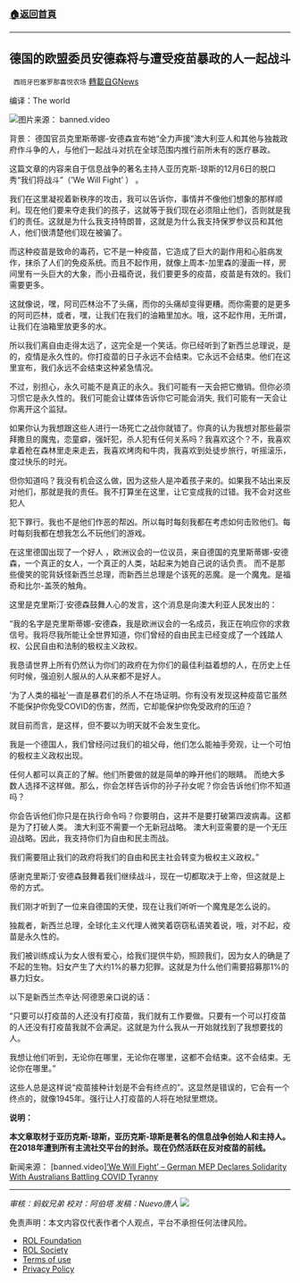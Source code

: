 ###  [:house:返回首頁](https://github.com/ourhimalayas/txt)
---


## 德国的欧盟委员安德森将与遭受疫苗暴政的人一起战斗
` 西班牙巴塞罗那喜悦农场` [轉載自GNews](https://gnews.org/zh-hans/1735750/)

编译：The world

![](https://assets.gnews.org/wp-content/uploads/2021/12/屏幕截图-2021-12-09-111114.jpg)图片来源： banned.video

背景： 德国官员克里斯蒂娜-安德森宣布她“全力声援”澳大利亚人和其他与独裁政府作斗争的人，与他们一起战斗对抗在全球范围内推行前所未有的医疗暴政。

这篇文章的内容来自于信息战争的著名主持人亚历克斯-琼斯的12月6日的脱口秀“我们将战斗”（’We Will Fight’ ） 。

我们在这里凝视着新秩序的攻击，我可以告诉你，事情并不像他们想象的那样顺利。现在他们要来夺走我们的孩子，这就等于我们现在必须阻止他们，否则就是我们的责任。这就是为什么我支持特朗普，这就是为什么我支持保罗参议员和其他人，他们很清楚他们现在被骗了。

而这种疫苗是致命的毒药，它不是一种疫苗，它造成了巨大的副作用和心脏病发作，抹杀了人们的免疫系统。而且不起作用，就像上周本-加里森的漫画一样，房间里有一头巨大的大象，而小丑福奇说，我们要更多的疫苗，疫苗是有效的。我们需要更多。

这就像说，嘿，阿司匹林治不了头痛，而你的头痛却变得更糟。而你需要的是更多的阿司匹林，或者，嘿，让我们在我们的油箱里加水。哦，这不起作用，无所谓，让我们在油箱里放更多的水。

所以我们离自由走得太远了，这完全是一个笑话。你已经听到了新西兰总理说，是的，疫情是永久性的。你打疫苗的日子永远不会结束。它永远不会结束。他们在这里宣布，我们永远不会结束这种紧急情况。

不过，别担心，永久可能不是真正的永久。我们可能有一天会把它撤销。但你必须 习惯它是永久性的。我们可能会让媒体告诉你它可能会消失, 我们可能有一天会让你离开这个监狱。

如果你认为我想跟这些人进行一场死亡之战你就错了。你真的认为我想对那些最崇拜撒旦的魔鬼，恋童癖，强奸犯，杀人犯有任何关系吗？我喜欢这个？不，我喜欢拿着枪在森林里走来走去，我喜欢烤肉和牛肉，我喜欢到处徒步旅行，听摇滚乐，度过快乐的时光。

但你知道吗？我没有机会这么做，因为这些人是冲着孩子来的。如果我不站出来反对他们，那就是我的责任。我不打算坐在这里，让它变成我的过错。我不会对这些犯人

犯下罪行。我也不是他们作恶的帮凶。所以每时每刻我都在考虑如何击败他们。每时每刻我都在想我怎么不玩他们的游戏。

在这里德国出现了一个好人 ，欧洲议会的一位议员，来自德国的克里斯蒂娜-安德森，一个真正的女人，一个真正的人类，站起来为她自己说的话负责。 而不是那些傻笑的驼背妖怪新西兰总理，而新西兰总理是个该死的恶魔。是一个魔鬼。是福奇和比尔-盖茨的触角。

这里是克里斯汀·安德森鼓舞人心的发言，这个消息是向澳大利亚人民发出的：

“我的名字是克里斯蒂娜-安德森，我是欧洲议会的一名成员，我正在响应你的求救信号。我将尽我所能让全世界知道，你们曾经的自由民主已经变成了一个践踏人权、公民自由和法制的极权主义政权。

我恳请世界上所有仍然认为你们的政府在为你们的最佳利益着想的人，在历史上任何时候，强迫别人服从的人从来都不是好人。

‘为了人类的福祉’一直是暴君们的杀人不在场证明。你有没有发现这种疫苗它虽然不能保护你免受COVID的伤害，然而，它却能保护你免受政府的压迫？

就目前而言，是这样，但不要以为明天就不会发生变化。

我是一个德国人，我们曾经问过我们的祖父母，他们怎么能袖手旁观，让一个可怕的极权主义政权出现。

任何人都可以真正的了解。他们所要做的就是简单的睁开他们的眼睛。 而绝大多数人选择不这样做。那么，你会怎样告诉你的孙子孙女呢？你会告诉他们你不知道吗？

你会告诉他们你只是在执行命令吗？你要明白，这并不是要打破第四波病毒。这都是为了打破人类。 澳大利亚不需要一个无新冠战略。 澳大利亚需要的是一个无压迫战略。因此，我支持你们为自由和民主而战。

我们需要阻止我们的政府将我们的自由和民主社会转变为极权主义政权。”

感谢克里斯汀·安德森鼓舞着我们继续战斗，现在一切都取决于上帝，但这就是上帝的方式。

我们刚才听到了一位来自德国的天使，现在让我们听听一个魔鬼是怎么说的。

独裁者，新西兰总理，全球化主义代理人微笑着窃窃私语笑着说，哦，对不起，疫苗是永久性的。

我们被训练成认为女人很有爱心，给我们提供牛奶，照顾我们，因为女人的确是了不起的生物。妇女产生了大约1%的暴力犯罪。这就是为什么他们需要招募那1%的暴力妇女。

以下是新西兰杰辛达·阿德恩亲口说的话：

“只要可以打疫苗的人还没有打疫苗，我们就有工作要做。只要有一个可以打疫苗的人还没有打疫苗我就不会满足。这就是为什么我从一开始就找到了我想要找的人。

我想让他们听到，无论你在哪里，无论你在哪里，这都不会结束。这不会结束。无论你在哪里。”

这些人总是这样说“疫苗接种计划是不会有终点的”。这显然是错误的，它会有一个终点的，就像1945年。强行让人打疫苗的人将在地狱里燃烧。

**说明：**

**本文章取材于亚历克斯-琼斯，亚历克斯-琼斯是著名的信息战争创始人和主持人。在2018年遭到所有主流社交平台的封杀。现在仍然活跃在反对疫苗的前线。**

新闻来源： [banned.video][‘We Will Fight’ – German MEP Declares Solidarity With Australians Battling COVID Tyranny](https://banned.video/watch?id=61ae95af45f7e70792885f80)

* * *

*审核：蚂蚁兄弟
校对：阿伯塔
发稿：Nuevo唐人*
![](https://assets.gnews.org/wp-content/uploads/2021/12/GNEWS_CH..jpeg)
 

免责声明：本文内容仅代表作者个人观点，平台不承担任何法律风险。

- [ROL Foundation](https://rolfoundation.org/)
- [ROL Society](https://rolsociety.org/)
- [Terms of use](https://gnews.org/terms-of-use-3/)
- [Privacy Policy](https://gnews.org/privacy-policy/)
